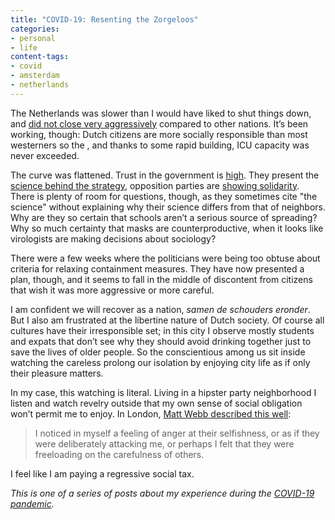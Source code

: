 ```yaml
---
title: "COVID-19: Resenting the Zorgeloos"
categories:
- personal
- life
content-tags:
- covid
- amsterdam
- netherlands
---
```


The Netherlands was slower than I would have liked to shut things down, and [did not close very aggressively](https://www.bbc.com/news/world-europe-52135814) compared to other nations. It’s been working, though: Dutch citizens are more socially responsible than most westerners so the , and thanks to some rapid building, ICU capacity was never exceeded.

The curve was flattened. Trust in the government is [high](https://www.ioresearch.nl/actueel/io-zetelpeiling-vvd-wint-9-zetels-dankzij-aanpak-coronacrisis/). They present the [science behind the strategy](https://www.rivm.nl/en/novel-coronavirus-covid-19), opposition parties are [showing solidarity](https://twitter.com/jesseklaver/status/1239218229077331969). There is plenty of room for questions, though, as they sometimes cite "the science" without explaining why their science differs from that of neighbors. Why are they so certain that schools aren’t a serious source of spreading? Why so much certainty that masks are counterproductive, when it looks like virologists are making decisions about sociology?

There were a few weeks where the politicians were being too obtuse about criteria for relaxing containment measures. They have now presented a plan, though, and it seems to fall in the middle of discontent from citizens that wish it was more aggressive or more careful.

I am confident we will recover as a nation, _samen de schouders eronder_. But I also am frustrated at the libertine nature of Dutch society. Of course all cultures have their irresponsible set; in this city I observe mostly students and expats that don’t see why they should avoid drinking together just to save the lives of older people. So the conscientious among us sit inside watching the careless prolong our isolation by enjoying city life as if only their pleasure matters.

In my case, this watching is literal. Living in a hipster party neighborhood I listen and watch revelry outside that my own sense of social obligation won’t permit me to enjoy. In London, [Matt Webb described this well](http://interconnected.org/home/2020/05/02/masks):

> I noticed in myself a feeling of anger at their selfishness, or as if they were deliberately attacking me, or perhaps I felt that they were freeloading on the carefulness of others.

I feel like I am paying a regressive social tax.

_This is one of a series of posts about my experience during the [COVID-19 pandemic](/history/events/2020-pandemic/)._
